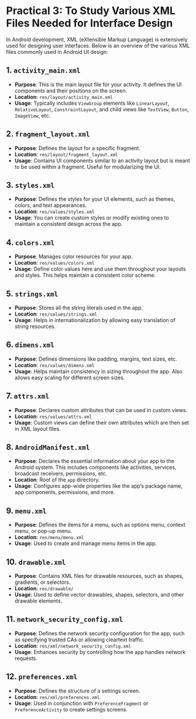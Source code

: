 
# Practical 3: To Study Various XML Files Needed for Interface Design

In Android development, XML (eXtensible Markup Language) is extensively used for designing user interfaces. Below is an overview of the various XML files commonly used in Android UI design:

## 1. `activity_main.xml`
- **Purpose**: This is the main layout file for your activity. It defines the UI components and their positions on the screen.
- **Location**: `res/layout/activity_main.xml`
- **Usage**: Typically includes `ViewGroup` elements like `LinearLayout`, `RelativeLayout`, `ConstraintLayout`, and child views like `TextView`, `Button`, `ImageView`, etc.

## 2. `fragment_layout.xml`
- **Purpose**: Defines the layout for a specific fragment.
- **Location**: `res/layout/fragment_layout.xml`
- **Usage**: Contains UI components similar to an activity layout but is meant to be used within a fragment. Useful for modularizing the UI.

## 3. `styles.xml`
- **Purpose**: Defines the styles for your UI elements, such as themes, colors, and text appearances.
- **Location**: `res/values/styles.xml`
- **Usage**: You can create custom styles or modify existing ones to maintain a consistent design across the app.

## 4. `colors.xml`
- **Purpose**: Manages color resources for your app.
- **Location**: `res/values/colors.xml`
- **Usage**: Define color values here and use them throughout your layouts and styles. This helps maintain a consistent color scheme.

## 5. `strings.xml`
- **Purpose**: Stores all the string literals used in the app.
- **Location**: `res/values/strings.xml`
- **Usage**: Helps in internationalization by allowing easy translation of string resources.

## 6. `dimens.xml`
- **Purpose**: Defines dimensions like padding, margins, text sizes, etc.
- **Location**: `res/values/dimens.xml`
- **Usage**: Helps maintain consistency in sizing throughout the app. Also allows easy scaling for different screen sizes.

## 7. `attrs.xml`
- **Purpose**: Declares custom attributes that can be used in custom views.
- **Location**: `res/values/attrs.xml`
- **Usage**: Custom views can define their own attributes which are then set in XML layout files.

## 8. `AndroidManifest.xml`
- **Purpose**: Declares the essential information about your app to the Android system. This includes components like activities, services, broadcast receivers, permissions, etc.
- **Location**: Root of the `app` directory.
- **Usage**: Configures app-wide properties like the app’s package name, app components, permissions, and more.

## 9. `menu.xml`
- **Purpose**: Defines the items for a menu, such as options menu, context menu, or pop-up menu.
- **Location**: `res/menu/menu.xml`
- **Usage**: Used to create and manage menu items in the app.

## 10. `drawable.xml`
- **Purpose**: Contains XML files for drawable resources, such as shapes, gradients, or selectors.
- **Location**: `res/drawable/`
- **Usage**: Used to define vector drawables, shapes, selectors, and other drawable elements.

## 11. `network_security_config.xml`
- **Purpose**: Defines the network security configuration for the app, such as specifying trusted CAs or allowing cleartext traffic.
- **Location**: `res/xml/network_security_config.xml`
- **Usage**: Enhances security by controlling how the app handles network requests.

## 12. `preferences.xml`
- **Purpose**: Defines the structure of a settings screen.
- **Location**: `res/xml/preferences.xml`
- **Usage**: Used in conjunction with `PreferenceFragment` or `PreferenceActivity` to create settings screens.
